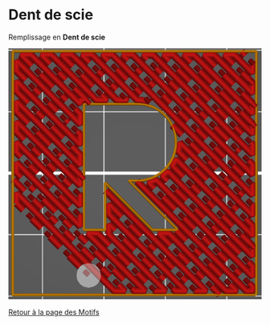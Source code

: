 # Dent de scie

Remplissage en **Dent de scie**

![Dents de scie](images/070.png)

[Retour à la page des Motifs](pattern.md)